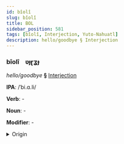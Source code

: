 ```yaml
---
id: bîolî
slug: bîolî
title: BOL
sidebar_position: 581
tags: [bîolî, Interjection, Yuto-Nahuatl]
description: hello/goodbye § Interjection
---
```


### bîolî&emsp;<span kind="abugida">ʋɟɽʓɟ</span>

*hello/goodbye* **§** [Interjection](../../tags/Interjection)

**IPA**: /ˈbi.ɑ.li/

**Verb**: -

**Noun**: -

**Modifier**: -

<details>
    <summary>Origin</summary>
    Nahuatl, Eastern Huasteca pialli [pialːi]<br/>
    <em>Yuto-Nahuatl Language Family</em>
</details>